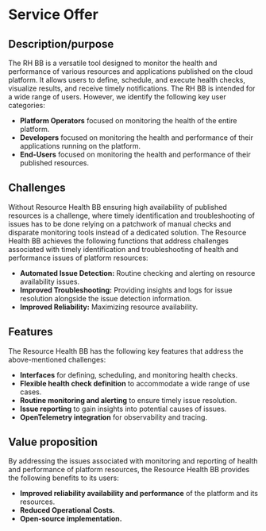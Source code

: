 # Service Offer

## Description/purpose

The RH BB is a versatile tool designed to monitor the health and performance of various resources and applications published on the cloud platform. It allows users to define, schedule, and execute health checks, visualize results, and receive timely notifications. The RH BB is intended for a wide range of users. However, we identify the following key user categories:
* **Platform Operators** focused on monitoring the health of the entire platform.
* **Developers** focused on monitoring the health and performance of their applications running on the platform.
* **End-Users** focused on monitoring the health and performance of their published resources.

## Challenges

Without Resource Health BB ensuring high availability of published resources is a challenge, where timely identification and troubleshooting of issues has to be done relying on a patchwork of manual checks and disparate monitoring tools instead of a dedicated solution. The Resource Health BB achieves the following functions that address challenges associated with timely identification and troubleshooting of health and performance issues of platform resources:
* **Automated Issue Detection:** Routine checking and alerting on resource availability issues.
* **Improved Troubleshooting:** Providing insights and logs for issue resolution alongside the issue detection information.
* **Improved Reliability:** Maximizing resource availability.

## Features

The Resource Health BB has the following key features that address the above-mentioned challenges:
* **Interfaces** for defining, scheduling, and monitoring health checks.
* **Flexible health check definition** to accommodate a wide range of use cases.
* **Routine monitoring and alerting** to ensure timely issue resolution.
* **Issue reporting** to gain insights into potential causes of issues.
* **OpenTelemetry integration** for observability and tracing.

## Value proposition

By addressing the issues associated with monitoring and reporting of health and performance of platform resources, the Resource Health BB provides the following benefits to its users:
* **Improved reliability availability and performance** of the platform and its resources.
* **Reduced Operational Costs.**
* **Open-source implementation.**
